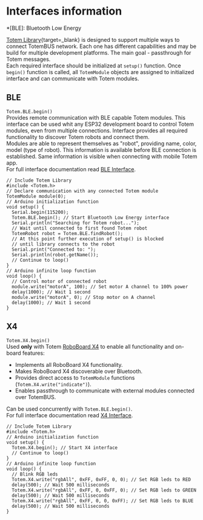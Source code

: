 # Interfaces information

*[BLE]: Bluetooth Low Energy

[Totem Library](https://github.com/totemmaker/TotemArduino){target=_blank} is designed to support multiple ways to connect TotemBUS network. Each one has different capabilities and may be build for multiple development platforms. The main goal - passthrough for Totem messages.  
Each required interface should be initialized at `setup()` function. Once `begin()` function is called, all `TotemModule` objects are assigned to initialized interface and can communicate with Totem modules.

## BLE

`Totem.BLE.begin()`  
Provides remote communication with BLE capable Totem modules. This interface can be used whit any ESP32 development board to control Totem modules, even from multiple connections. Interface provides all required functionality to discover Totem robots and connect them.  
Modules are able to represent themselves as "robot", providing name, color, model (type of robot). This information is available before BLE connection is established. Same information is visible when connecting with mobile Totem app.  
For full interface documentation read [BLE Interface](/interfaces/BLE/).

```arduino
// Include Totem Library
#include <Totem.h>
// Declare communication with any connected Totem module
TotemModule module(0);
// Arduino initialization function
void setup() {
  Serial.begin(115200);
  Totem.BLE.begin(); // Start Bluetooth Low Energy interface
  Serial.println("Searching for Totem robot...");
  // Wait until connected to first found Totem robot
  TotemRobot robot = Totem.BLE.findRobot();
  // At this point further execution of setup() is blocked
  // until library connects to the robot
  Serial.print("Connected to: ");
  Serial.println(robot.getName());
  // Continue to loop()
}
// Arduino infinite loop function
void loop() {
  // Control motor of connected robot
  module.write("motorA", 100); // Set motor A channel to 100% power
  delay(1000); // Wait 1 second
  module.write("motorA", 0); // Stop motor on A channel
  delay(1000); // Wait 1 second
}
```

## X4

`Totem.X4.begin()`  
Used **only** with Totem [RoboBoard X4](/modules/04) to enable all functionality and on-board features:

* Implements all RoboBoard X4 functionality.
* Makes RoboBoard X4 discoverable over Bluetooth.
* Provides direct access to `TotemModule` functions (`Totem.X4.write("indicate")`).
* Enables passthrough to communicate with external modules connected over TotemBUS.

Can be used concurrently with `Totem.BLE.begin()`.  
For full interface documentation read [X4 Interface](/interfaces/X4/).

```arduino
// Include Totem Library
#include <Totem.h>
// Arduino initialization function
void setup() {
  Totem.X4.begin(); // Start X4 interface
  // Continue to loop()
}
// Arduino infinite loop function
void loop() {
  // Blink RGB leds
  Totem.X4.write("rgbAll", 0xFF, 0xFF, 0, 0); // Set RGB leds to RED
  delay(500); // Wait 500 milliseconds
  Totem.X4.write("rgbAll", 0xFF, 0, 0xFF, 0); // Set RGB leds to GREEN
  delay(500); // Wait 500 milliseconds
  Totem.X4.write("rgbAll", 0xFF, 0, 0, 0xFF); // Set RGB leds to BLUE
  delay(500); // Wait 500 milliseconds
}
```
